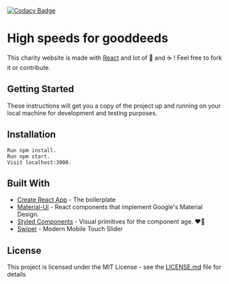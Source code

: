 [![Codacy Badge](https://api.codacy.com/project/badge/Grade/71157548677c48dea60a6a731edcb888)](https://www.codacy.com/app/Wolfy64/ironmanon?utm_source=github.com&amp;utm_medium=referral&amp;utm_content=Wolfy64/ironmanon&amp;utm_campaign=Badge_Grade)
# High speeds for gooddeeds

This charity website is made with [React][1] and lot of 🧡 and ☕️ ! Feel free to fork it or contribute.

## Getting Started

These instructions will get you a copy of the project up and running on your local machine for development and testing purposes.

## Installation

```
Run npm install.
Run npm start.
Visit localhost:3000.
```

## Built With

* [Create React App](https://github.com/facebook/create-react-app#creating-an-app) - The boilerplate
* [Material-Ui](https://material-ui.com) - React components that implement Google's Material Design.
* [Styled Components](https://www.styled-components.com) - Visual primitives for the component age. ❤️💅
* [Swiper](http://idangero.us/swiper/get-started/) - Modern Mobile Touch Slider

## License

This project is licensed under the MIT License - see the [LICENSE.md](LICENSE.md) file for details

[1]:https://reactjs.org